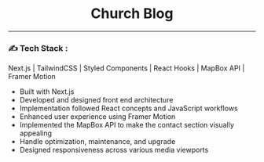 
<div align="center">
<h1>
Church Blog
</h1>
</div>

---

### :writing_hand: Tech Stack :
Next.js | TailwindCSS | Styled Components | React Hooks | MapBox API | Framer Motion

- Built with Next.js
- Developed and designed front end architecture
- Implementation followed React concepts and JavaScript workflows
- Enhanced user experience using Framer Motion
- Implemented the MapBox API to make the contact section visually appealing 
- Handle optimization, maintenance, and upgrade
- Designed responsiveness across various media viewports

